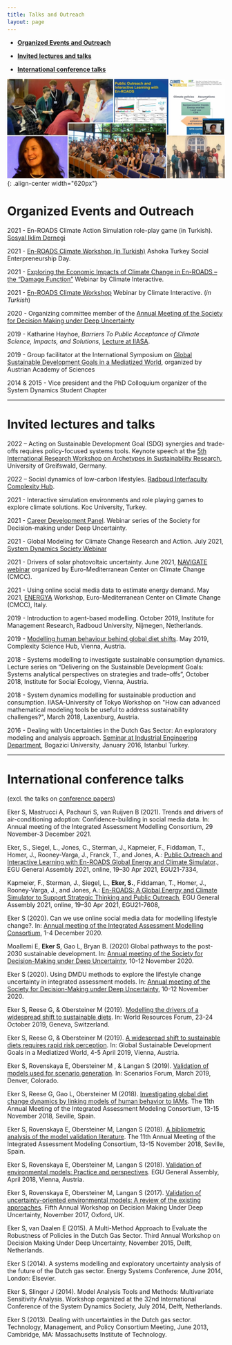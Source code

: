 ```yaml
---
title: Talks and Outreach
layout: page
---
```

- [**Organized Events and Outreach**](#organized-events-and-outreach)

- [**Invited lectures and talks**](#invited-lectures-and-talks)

- [**International conference talks**](#international-conference-talks)

![center-aligned-image](/images/outreach.jpg){: .align-center width="620px"}

# Organized Events and Outreach

2021 - En-ROADS Climate Action Simulation role-play game (in Turkish). [Sosyal Iklim Dernegi](https://sosyaliklim.org/)

2021 - [En-ROADS Climate Workshop (in Turkish)](https://www.ashoka.org/en-tr/sosyal-giri%C5%9Fimcilik-g%C3%BCn%C3%BC-2021?utm_medium=email&utm_source=Ashoka&utm_campaign=2892069_SGG%202021-%20Davetlisiniz&dm_t=0,0,0,0,0#section-51034) Ashoka Turkey Social Enterpreneurship Day.

2021 - [Exploring the Economic Impacts of Climate Change in En-ROADS – the “Damage Function”](https://www.youtube.com/watch?v=9Sr6gbU-6Ss&ab_channel=ClimateInteractive) Webinar by Climate Interactive.

2021 - [En-ROADS Climate Workshop](https://www.climateinteractive.org/tools/en-roads/the-en-roads-climate-workshop/) Webinar by Climate Interactive. (*in Turkish*) 

2020 - Organizing committee member of the [Annual Meeting of the Society for Decision Making under Deep Uncertainty](http://www.deepuncertainty.org/annual-meetings/2020-annual-meeting/)

2019 - Katharine Hayhoe, *Barriers To Public Acceptance of Climate Science, Impacts, and Solutions*, [Lecture at IIASA](https://www.iiasa.ac.at/web/home/about/events/191004-Hayhoe.html).

2019 - Group facilitator at the International Symposium on [Global Sustainable Development Goals in a Mediatized World](https://www.oeaw.ac.at/fileadmin/NEWS/2020/PDF/Webversion_AiD_18.pdf), organized by Austrian Academy of Sciences

2014 & 2015 - Vice president and the PhD Colloquium organizer of the System Dynamics Student Chapter

-------------------

# Invited lectures and talks
2022 – Acting on Sustainable Development Goal (SDG) synergies and trade-offs requires policy-focused systems tools. Keynote speech at the [5th International Research Workshop on Archetypes in Sustainability Research](https://glp.earth/news-events/events/5th-international-research-workshop-archetypes-sustainability-research), University of Greifswald, Germany.

2022 – Social dynamics of low-carbon lifestyles. [Radboud Interfaculty Complexity Hub](https://www.radboud-complexity.com/).

2021 - Interactive simulation environments and role playing games to explore climate solutions.  Koc University, Turkey.

2021 - [Career Development Panel](https://www.deepuncertainty.org/2021-webinar-series/). Webinar series of the Society for Decision-making under Deep Uncertainty. 

2021 - Global Modeling for Climate Change Research and Action. July 2021, [System Dynamics Society Webinar](https://systemdynamics.org/event/system-dynamics-for-climate-change/)

2021 - Drivers of solar photovoltaic uncertainty. June 2021, [NAVIGATE webinar](https://www.navigate-h2020.eu/webinar-sources-of-uncertainty-in-long-term-global-scenarios-of-solar-pv-technology/) organized by Euro-Mediterranean Center on Climate Change (CMCC). 

2021 - Using online social media data to estimate energy demand. May 2021, [ENERGYA](http://www.energy-a.eu/) Workshop, Euro-Mediterranean Center on Climate Change (CMCC), Italy. 

2019 - Introduction to agent-based modelling. October 2019, Institute for Management Research, Radboud University, Nijmegen, Netherlands.

2019 - [Modelling human behaviour behind global diet shifts](https://www.csh.ac.at/event/csh-talk-by-sibel-eker/). May 2019, Complexity Science Hub, Vienna, Austria.

2018 - Systems modelling to investigate sustainable consumption dynamics. Lecture series on “Delivering on the Sustainable Development Goals: Systems analytical perspectives on strategies and trade-offs”, October 2018, Institute for Social Ecology, Vienna, Austria. 

2018 - System dynamics modelling for sustainable production and consumption. IIASA-University of Tokyo Workshop on "How can advanced mathematical modeling tools be useful to address sustainability challenges?", March 2018, Laxenburg, Austria.

2016 - Dealing with Uncertainties in the Dutch Gas Sector: An exploratory modeling and analysis approach. [Seminar at Industrial Engineering Department](http://www.ie.boun.edu.tr/?q=events/seminar-january-11-2016), Bogazici University, January 2016, Istanbul Turkey.

-------------------

# International conference talks
(excl. the talks on [conference papers](https://sibeleker.github.io/publications/pubs2/))

Eker S, Mastrucci A, Pachauri S, van Ruijven B (2021). Trends and drivers of air-conditioning adoption: Confidence-building in social media data. In: Annual meeting of the Integrated Assessment Modelling Consortium, 29 November-3 December 2021.

Eker, S., Siegel, L., Jones, C., Sterman, J., Kapmeier, F., Fiddaman, T., Homer, J., Rooney-Varga, J., Franck, T., and Jones, A.: 
[Public Outreach and Interactive Learning with En-ROADS Global Energy and
Climate Simulator](https://meetingorganizer.copernicus.org/EGU21/EGU21-7334.html)., EGU General Assembly 2021, online, 19–30 Apr 2021, EGU21-7334,

Kapmeier, F., Sterman, J., Siegel, L., **Eker, S.**, Fiddaman, T., Homer, J., Rooney-Varga, J., and Jones, A.: 
[En-ROADS: A Global Energy and Climate Simulator to Support Strategic Thinking and Public Outreach](https://meetingorganizer.copernicus.org/EGU21/EGU21-7608.html), EGU General Assembly 2021, online, 19–30 Apr 2021, EGU21-7608,

Eker S (2020). Can we use online social media data for modelling lifestyle change?. In: [Annual meeting of the Integrated Assessment Modelling Consortium](https://www.iamconsortium.org/event/thirteenth-annual-meeting-of-the-iamc-2020/), 1-4 December 2020.

Moallemi E, **Eker S**, Gao L, Bryan B. (2020) Global pathways to the post-2030 sustainable development. In: [Annual meeting of the Society for Decision-Making under Deep Uncertainty](https://2020.deepuncertainty.org/), 10-12 November 2020.

Eker S (2020). Using DMDU methods to explore the lifestyle change uncertainty in integrated assessment models. In: [Annual meeting of the Society for Decision-Making under Deep Uncertainty](https://2020.deepuncertainty.org/), 10-12 November 2020.

Eker S, Reese G, & Obersteiner M (2019). <a href="http://pure.iiasa.ac.at/id/eprint/16135/">Modelling the drivers of a widespread shift to sustainable diets</a>. In: World Resources Forum, 23-24 October 2019, Geneva, Switzerland.

Eker S, Reese G, & Obersteiner M  (2019). <a href="http://pure.iiasa.ac.at/id/eprint/15888/">A widespread shift to sustainable diets requires rapid risk perception</a>. In: Global Sustainable Development Goals in a Mediatized World, 4-5 April 2019, Vienna, Austria.

Eker S, Rovenskaya E, Obersteiner M , & Langan S  (2019). <a href="http://pure.iiasa.ac.at/id/eprint/15818/">Validation of models used for scenario generation</a>. In: Scenarios Forum, March 2019, Denver, Colorado.

Eker S, Reese G, Gao L, Obersteiner M (2018). <a href="http://pure.iiasa.ac.at/id/eprint/15668/">Investigating global diet change dynamics by linking models of human behavior to IAMs</a>. The 11th Annual Meeting of the Integrated Assessment Modeling Consortium, 13-15 November 2018, Seville, Spain. 

Eker S, Rovenskaya E, Obersteiner M, Langan S (2018). <a href="http://pure.iiasa.ac.at/id/eprint/15667/">A bibliometric analysis of the model validation literature</a>. The 11th Annual Meeting of the Integrated Assessment Modeling Consortium, 13-15 November 2018, Seville, Spain. 

Eker S, Rovenskaya E, Obersteiner M, Langan S (2018). <a href="http://pure.iiasa.ac.at/id/eprint/15447/">Validation of environmental models: Practice and perspectives</a>. EGU General Assembly, April 2018, Vienna, Austria.

Eker S, Rovenskaya E, Obersteiner M, Langan S (2017). <a href="http://pure.iiasa.ac.at/id/eprint/15006/">Validation of uncertainty-oriented environmental models: A review of the existing approaches</a>. Fifth Annual Workshop on Decision Making Under Deep Uncertainty, November 2017, Oxford, UK.

Eker S, van Daalen E (2015). A Multi-Method Approach to Evaluate the Robustness of Policies in the Dutch Gas Sector. Third Annual Workshop on Decision Making Under Deep Uncertainty, November 2015, Delft, Netherlands.

Eker S (2014). A systems modelling and exploratory uncertainty analysis of the future of the Dutch gas sector. Energy Systems Conference, June 2014, London: Elsevier.

Eker S, Slinger J (2014). Model Analysis Tools and Methods: Multivariate Sensitivity Analysis. Workshop organized at the 32nd International Conference of the System Dynamics Society, July 2014, Delft, Netherlands. 

Eker S (2013). Dealing with uncertainties in the Dutch gas sector. Technology, Management, and Policy Consortium Meeting, June 2013, Cambridge, MA: Massachusetts Institute of Technology.



